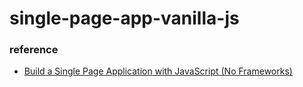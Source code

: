 # single-page-app-vanilla-js

### reference

- [Build a Single Page Application with JavaScript (No Frameworks)](https://dcode.domenade.com/tutorials/build-a-single-page-app-with-javascript-no-frameworks)
